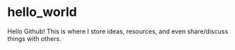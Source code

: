 # hello_world
Hello Github! This is where I store ideas, resources, and even share/discuss things with others.
